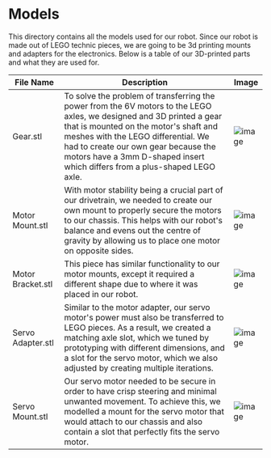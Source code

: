 Models
====

This directory contains all the models used for our robot. Since our robot is made out of LEGO technic pieces, we are going to be 3d printing mounts and adapters for the electronics. Below is a table of our 3D-printed parts and what they are used for.

| File Name | Description | Image |
| ----------- | ----------- | ----------- |
| Gear.stl | To solve the problem of transferring the power from the 6V motors to the LEGO axles, we designed and 3D printed a gear that is mounted on the motor's shaft and meshes with the LEGO differential. We had to create our own gear because the motors have a 3mm D-shaped insert which differs from a plus-shaped LEGO axle. | ![image](https://drive.google.com/file/d/1E4202c6R0TsrAaZ3BQW_tvwbldiSIvys/view?usp=drive_link) |
| Motor Mount.stl | With motor stability being a crucial part of our drivetrain, we needed to create our own mount to properly secure the motors to our chassis. This helps with our robot's balance and evens out the centre of gravity by allowing us to place one motor on opposite sides. | ![image](https://drive.google.com/file/d/1D0yKnxFAW6SQvOJ0TEjyHxbqPvfBbSil/view?usp=drive_link) |
| Motor Bracket.stl | This piece has similar functionality to our motor mounts, except it required a different shape due to where it was placed in our robot. | ![image](https://drive.google.com/file/d/1EIdGw3D41y_rZrJ51rGCMfyTHQfU-PNn/view?usp=drive_link) |
| Servo Adapter.stl | Similar to the motor adapter, our servo motor's power must also be transferred to LEGO pieces. As a result, we created a matching axle slot, which we tuned by prototyping with different dimensions, and a slot for the servo motor, which we also adjusted by creating multiple iterations. | ![image](https://drive.google.com/file/d/1GnTOniM03ZfWaUI5AJC966kUiUpyUSxh/view?usp=drive_link) |
| Servo Mount.stl | Our servo motor needed to be secure in order to have crisp steering and minimal unwanted movement. To achieve this, we modelled a mount for the servo motor that would attach to our chassis and also contain a slot that perfectly fits the servo motor. | ![image](https://drive.google.com/file/d/1F96VgjeS6cWsnzOnpm562NX8wrUOuewb/view?usp=drive_link) |
